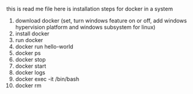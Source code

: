 this is read me file
here is installation steps for docker in a system
1. download docker
(set, turn windows feature on or off, add windows hypervision platform and windows subsystem for linux)
2. install docker
3. run docker
4. docker run hello-world
5. docker ps
6. docker stop <container id>
7. docker start <container id>
8. docker logs <container id>
9. docker exec -it <container id> /bin/bash
10. docker rm <container id>
